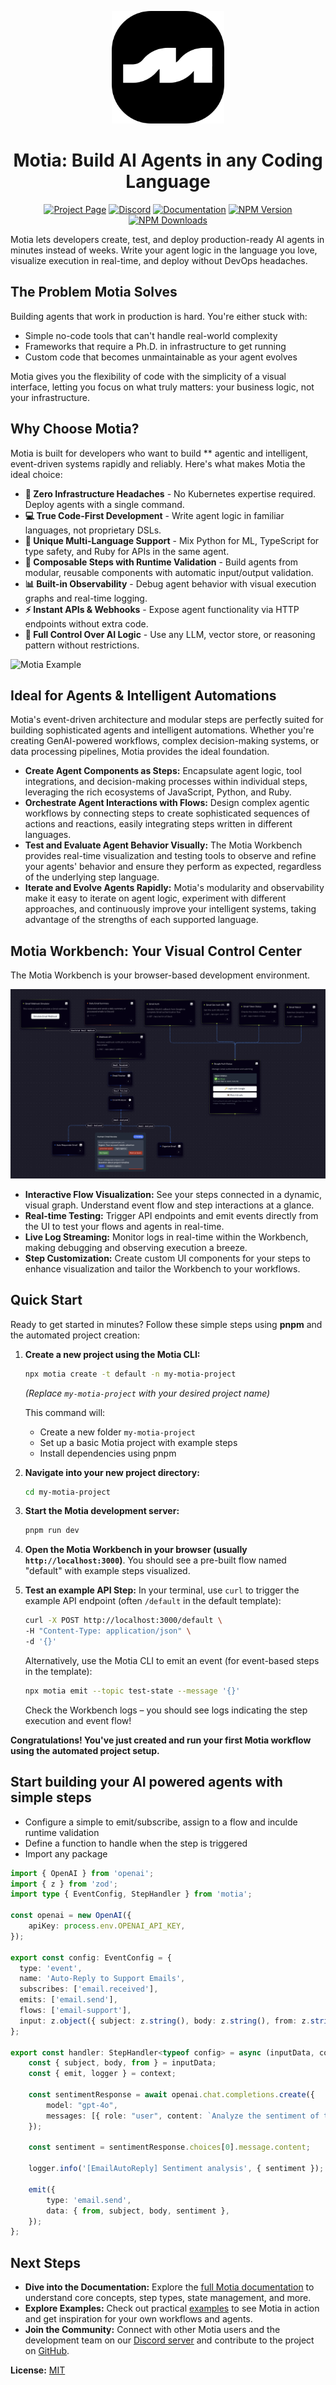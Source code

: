 <a name="readme-top"></a>

<div align="center">
  <img src="assets/PNGs/icon.png" alt="Logo" width="180">
  <h1 align="center"> Motia: Build AI Agents in any Coding Language </h1>
</div>

<div align="center">
  <a href="https://motia.dev"><img src="https://img.shields.io/badge/PROJECT-PAGE-FFE165?style=for-the-badge&labelColor=555555" alt="Project Page"></a>
  <a href="https://discord.gg/nJFfsH5d6v"><img src="https://img.shields.io/badge/DISCORD-JOIN%20US-9146FF?style=for-the-badge&labelColor=555555" alt="Discord"></a>
  <a href="https://motia.dev/docs"><img src="https://img.shields.io/badge/DOCS-READ%20NOW-000000?style=for-the-badge&labelColor=555555" alt="Documentation"></a>
  <a href="https://www.npmjs.com/package/motia"><img src="https://img.shields.io/npm/v/motia?style=for-the-badge&label=NPM&labelColor=555555&color=CB3837" alt="NPM Version"></a>
  <a href="https://www.npmjs.com/package/motia"><img src="https://img.shields.io/npm/dt/motia?style=for-the-badge&label=DOWNLOADS&labelColor=555555&color=CB3837" alt="NPM Downloads"></a>
</div>

Motia lets developers create, test, and deploy production-ready AI agents in minutes instead of weeks. Write your agent logic in the language you love, visualize execution in real-time, and deploy without DevOps headaches.

## The Problem Motia Solves
Building agents that work in production is hard. You're either stuck with:

- Simple no-code tools that can't handle real-world complexity
- Frameworks that require a Ph.D. in infrastructure to get running
- Custom code that becomes unmaintainable as your agent evolves

Motia gives you the flexibility of code with the simplicity of a visual interface, letting you focus on what truly matters: your business logic, not your infrastructure.


## Why Choose Motia?

Motia is built for developers who want to build ** agentic and intelligent, event-driven systems rapidly and reliably. Here's what makes Motia the ideal choice:

- **🚀 Zero Infrastructure Headaches** - No Kubernetes expertise required. Deploy agents with a single command.
- **💻 True Code-First Development** - Write agent logic in familiar languages, not proprietary DSLs.
- **🔀 Unique Multi-Language Support** - Mix Python for ML, TypeScript for type safety, and Ruby for APIs in the same agent.
- **🧩 Composable Steps with Runtime Validation** - Build agents from modular, reusable components with automatic input/output validation.
- **📊 Built-in Observability** - Debug agent behavior with visual execution graphs and real-time logging.
- **⚡️ Instant APIs & Webhooks** - Expose agent functionality via HTTP endpoints without extra code.
- **🧠 Full Control Over AI Logic** - Use any LLM, vector store, or reasoning pattern without restrictions.

![Motia Example](assets/flow.png)

## Ideal for Agents & Intelligent Automations
Motia's event-driven architecture and modular steps are perfectly suited for building sophisticated agents and intelligent automations.  Whether you're creating GenAI-powered workflows, complex decision-making systems, or data processing pipelines, Motia provides the ideal foundation.

*   **Create Agent Components as Steps:**  Encapsulate agent logic, tool integrations, and decision-making processes within individual steps, leveraging the rich ecosystems of JavaScript, Python, and Ruby.
*   **Orchestrate Agent Interactions with Flows:**  Design complex agentic workflows by connecting steps to create sophisticated sequences of actions and reactions, easily integrating steps written in different languages.
*   **Test and Evaluate Agent Behavior Visually:**  The Motia Workbench provides real-time visualization and testing tools to observe and refine your agents' behavior and ensure they perform as expected, regardless of the underlying step language.
*   **Iterate and Evolve Agents Rapidly:** Motia's modularity and observability make it easy to iterate on agent logic, experiment with different approaches, and continuously improve your intelligent systems, taking advantage of the strengths of each supported language.

## Motia Workbench: Your Visual Control Center

The Motia Workbench is your browser-based development environment.

![Motia Workbench Interface](./assets/workbench-example.png)

*   **Interactive Flow Visualization:** See your steps connected in a dynamic, visual graph. Understand event flow and step interactions at a glance.
*   **Real-time Testing:** Trigger API endpoints and emit events directly from the UI to test your flows and agents in real-time.
*   **Live Log Streaming:**  Monitor logs in real-time within the Workbench, making debugging and observing execution a breeze.
*   **Step Customization:**  Create custom UI components for your steps to enhance visualization and tailor the Workbench to your workflows.

## Quick Start

Ready to get started in minutes? Follow these simple steps using **pnpm** and the automated project creation:

1.  **Create a new project using the Motia CLI:**

    ```bash
    npx motia create -t default -n my-motia-project
    ```
    *(Replace `my-motia-project` with your desired project name)*

    This command will:
    * Create a new folder `my-motia-project`
    * Set up a basic Motia project with example steps
    * Install dependencies using pnpm

2.  **Navigate into your new project directory:**

    ```bash
    cd my-motia-project
    ```

3.  **Start the Motia development server:**

    ```bash
    pnpm run dev
    ```

4.  **Open the Motia Workbench in your browser (usually `http://localhost:3000`)**. You should see a pre-built flow named "default" with example steps visualized.

5.  **Test an example API Step:** In your terminal, use `curl` to trigger the example API endpoint (often `/default` in the default template):

    ```bash
    curl -X POST http://localhost:3000/default \
    -H "Content-Type: application/json" \
    -d '{}'
    ```

    Alternatively, use the Motia CLI to emit an event (for event-based steps in the template):

    ```bash
    npx motia emit --topic test-state --message '{}'
    ```

    Check the Workbench logs – you should see logs indicating the step execution and event flow!

**Congratulations! You've just created and run your first Motia workflow using the automated project setup.**

## Start building your AI powered agents with simple steps
* Configure a simple to emit/subscribe, assign to a flow and inculde runtime validation
* Define a function to handle when the step is triggered
* Import any package

```TypeScript
import { OpenAI } from 'openai';
import { z } from 'zod';
import type { EventConfig, StepHandler } from 'motia';

const openai = new OpenAI({
    apiKey: process.env.OPENAI_API_KEY,
});

export const config: EventConfig = {
  type: 'event',
  name: 'Auto-Reply to Support Emails',
  subscribes: ['email.received'],
  emits: ['email.send'],
  flows: ['email-support'],
  input: z.object({ subject: z.string(), body: z.string(), from: z.string() }),
};

export const handler: StepHandler<typeof config> = async (inputData, context) => {
    const { subject, body, from } = inputData;
    const { emit, logger } = context;

    const sentimentResponse = await openai.chat.completions.create({
        model: "gpt-4o",
        messages: [{ role: "user", content: `Analyze the sentiment of the following text: ${body}` }],
    });

    const sentiment = sentimentResponse.choices[0].message.content;

    logger.info('[EmailAutoReply] Sentiment analysis', { sentiment });

    emit({
        type: 'email.send',
        data: { from, subject, body, sentiment },
    });
};
```

## Next Steps

*   **Dive into the Documentation:** Explore the [full Motia documentation](https://motia.dev/docs) to understand core concepts, step types, state management, and more.
*   **Explore Examples:** Check out practical [examples](https://motia.dev/docs/real-world-use-cases) to see Motia in action and get inspiration for your own workflows and agents.
*   **Join the Community:** Connect with other Motia users and the development team on our [Discord server](https://discord.gg/nJFfsH5d6v) and contribute to the project on [GitHub](https://github.com/MotiaDev/motia).

**License:** [MIT](LICENSE)
